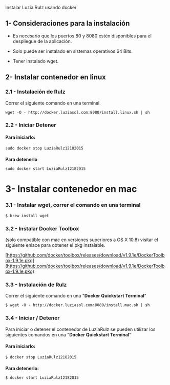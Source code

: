 Instalar Luzia Rulz usando docker


## 1- Consideraciones para la instalación

* Es necesario que los puertos 80 y 8080 estén disponibles para el despliegue de la aplicación. 

* Solo puede ser instalado en sistemas operativos 64 Bits.

* Tener instalado wget.

## 2- Instalar contenedor en linux

### 2.1 - Instalación de Rulz

Correr el siguiente comando en una terminal.
```
wget -O - http://docker.luziasol.com:8080/install.linux.sh | sh
```
### 2.2 - Iniciar Detener

#### **Para iniciarlo:**
```
sudo docker stop LuziaRulz12182015
```
#### 
**Para detenerlo**
```
sudo docker start LuziaRulz12182015
```
3- Instalar contenedor en mac
======


### 3.1 - Instalar wget, correr el comando en una terminal
```
$ brew install wget
```
### 3.2 - Instalar Docker Toolbox 

(solo compatible con mac en versiones superiores a OS X 10.8) visitar el siguiente enlace para obtener el pkg instalable.

[https://github.com/docker/toolbox/releases/download/v1.9.1e/DockerToolbox-1.9.1e.pkg](https://github.com/docker/toolbox/releases/download/v1.9.1e/DockerToolbox-1.9.1e.pkg)

### 3.3 - Instalación de Rulz

Correr el siguiente comando en una "**Docker Quickstart Terminal**"
```
$ wget -O - http://docker.luziasol.com:8080/install.mac.sh | sh
```
### 3.4 - Iniciar / Detener

Para iniciar o detener el contenedor de LuziaRulz se pueden utilizar los siguientes comandos en una "**Docker Quickstart Terminal"**

#### **Para iniciarlo:**
```
$ docker stop LuziaRulz12182015
```
#### 
**Para detenerlo:**
```
$ docker start LuziaRulz12182015
```
